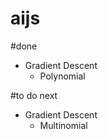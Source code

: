 # aijs

#done
+ Gradient Descent
    + Polynomial


#to do next
+ Gradient Descent
    + Multinomial